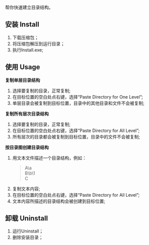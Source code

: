 帮你快速建立目录结构。

## 安装 Install
1. 下载压缩包；
1. 将压缩包解压到运行目录；
1. 执行Install.exe;

## 使用 Usage

__复制单层目录结构__
1. 选择要复制的目录，正常复制;
1. 在目标位置的空白处点右键，选择“Paste Directory for One Level”;
1. 单层目录会被复制到目标位置，目录中的其他目录和文件不会被复制;

__复制所有层次目录结构__
1. 选择要复制的目录，正常复制;
1. 在目标位置的空白处点右键，选择“Paste Directory for All Level”;
1. 所有层次的目录都会被复制到目标位置，目录中的文件不会被复制;

__按目录图创建目录结构__
1. 用文本文件描述一个目录结构，例如：
    >A\a  
    >B\b\1  
    >C  
1. 复制文本内容;
1. 在目标位置的空白处点右键，选择“Paste Directory for All Level”;
1. 文本内容所描述的目录结构会被创建到目标位置;

## 卸载 Uninstall
1. 运行Uninstall；
1. 删除安装目录；
